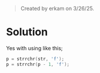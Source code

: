 > Created by erkam on 3/26/25.

# Solution

Yes with using like this;

```c
p = strrchr(str, 'f');
p = strrchr(p - 1, 'f');
```
